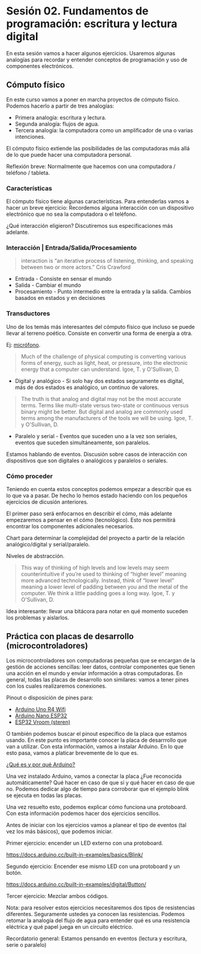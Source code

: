 # Sesión 02. Fundamentos de programación: escritura y lectura digital

En esta sesión vamos a hacer algunos ejercicios. Usaremos algunas analogías para recordar y entender conceptos de programación y uso de componentes electrónicos. 

## Cómputo físico

En este curso vamos a poner en marcha proyectos de cómputo físico. Podemos hacerlo a partir de tres analogías: 

- Primera analogía: escritura y lectura. 
- Segunda analogía: flujos de agua. 
- Tercera analogía: la computadora como un amplificador de una o varias intenciones. 

El cómputo físico extiende las posibilidades de las computadoras más allá de lo que puede hacer una computadora personal. 

Reflexión breve: Normalmente que hacemos con una computadora / teléfono / tableta. 

### Características

El cómputo físico tiene algunas características. Para entenderlas vamos a hacer un breve ejercicio: Recordemos alguna interacción con un dispositivo electrónico que no sea la computadora o el teléfono. 

¿Qué interacción eligieron? Discutiremos sus especificaciones más adelante. 

### Interacción | Entrada/Salida/Procesamiento 

> interaction is “an iterative process of listening, thinking, and speaking between two or more actors.” Cris Crawford

- Entrada - Consiste en sensar el mundo 
- Salida -  Cambiar el mundo 
- Procesamiento - Punto intermedio entre la entrada y la salida. Cambios basados en estados y en decisiones 

### Transductores 

Uno de los temás más interesantes del cómputo físico que incluso se puede llevar al terreno poético. Consiste en convertir una forma de energía a otra. 

Ej: [micrófono](https://processing.org/f3877cfb113b65b46a52cb8e31ce4910/56-4.svg). 

> Much of the challenge of physical computing is converting various forms of energy, such as light, heat, or pressure, into the electronic energy that a computer can understand. Igoe, T. y O'Sullivan, D.

- Digital y analógico - Si solo hay dos estados seguramente es digital, más de dos estados es analógico, un continuo de valores.

> The truth is that analog and digital may not be the most accurate terms. Terms like multi-state versus two-state or
continuous versus binary might be better. But digital and analog are commonly used terms among the manufacturers of
the tools we will be using. Igoe, T. y O'Sullivan, D.

- Paralelo y serial - Eventos que suceden uno a la vez son seriales, eventos que suceden simultáneamente, son paralelos. 

Estamos hablando de eventos. Discusión sobre casos de interacción con dispositivos que son digitales o analógicos y paralelos o seriales. 

### Cómo proceder

Teniendo en cuenta estos conceptos podemos empezar a describir que es lo que va a pasar. De hecho lo hemos estado haciendo con los pequeños ejercicios de dicusión anteriores. 

El primer paso será enfocarnos en describir el cómo, más adelante empezaremos a pensar en el cómo (tecnológico). Esto nos permitirá encontrar los componentes adicionales necesarios. 

Chart para determinar la complejidad del proyecto a partir de la relación analógico/digital y serial/paralelo. 

Niveles de abstracción. 

> This way of thinking of high levels and low levels may seem counterintuitive if you’re used to thinking of “higher level”
meaning more advanced technologically. Instead, think of “lower level” meaning a lower level of padding between you
and the metal of the computer. We think a little padding goes a long way. Igoe, T. y O'Sullivan, D.

Idea interesante: llevar una bitácora para notar en qué momento suceden los problemas y aislarlos. 

## Práctica con placas de desarrollo (microcontroladores)

Los microcontroladores son computadoras pequeñas que se encargan de la gestión de acciones sencillas: leer datos, controlar componentes que tienen una acción en el mundo y enviar información a otras computadoras. En general, todas las placas de desarrollo son similares: vamos a tener pines con los cuales realizaremos conexiones. 

Pinout o disposición de pines para:

- [Arduino Uno R4 Wifi](https://docs.arduino.cc/resources/pinouts/ABX00087-full-pinout.pdf)
- [Arduino Nano ESP32](https://docs.arduino.cc/hardware/nano-esp32/)
- [ESP32 Vroom (steren)](https://www.espressif.com/sites/default/files/documentation/esp32-wroom-32e_esp32-wroom-32ue_datasheet_en.pdf)

O también podemos buscar el pinout específico de la placa que estamos usando. En este punto es importante conocer la placa de desarrrollo que van a utilizar. Con esta información, vamos a instalar Arduino. En lo que esto pasa, vamos a platicar brevemente de lo que es. 

[¿Qué es y por qué Arduino?](https://www.arduino.cc/en/Guide/Introduction)

Una vez instalado Arduino, vamos a conectar la placa ¿Fue reconocida automáticamente? Qué hacer en caso de que sí y qué hacer en caso de que no. Podemos dedicar algo de tiempo para corroborar que el ejemplo blink se ejecuta en todas las placas.

Una vez resuelto esto, podemos explicar cómo funciona una protoboard. Con esta información podemos hacer dos ejercicios sencillos. 

Antes de iniciar con los ejercicios vamos a planear el tipo de eventos (tal vez los más básicos), que podemos iniciar. 

Primer ejercicio: encender un LED externo con una protoboard. 

https://docs.arduino.cc/built-in-examples/basics/Blink/

Segundo ejercicio: Encender ese mismo LED con una protoboard y un botón. 

https://docs.arduino.cc/built-in-examples/digital/Button/

Tercer ejercicio: Mezclar ambos códigos. 

Nota: para resolver estos ejercicios necesitaremos dos tipos de resistencias diferentes. Seguramente ustedes ya conocen las resistencias. Podemos retomar la analogía del flujo de agua para entender qué es una resistencia eléctrica y qué papel juega en un circuito eléctrico. 

Recordatorio general: Estamos pensando en eventos (lectura y escritura, serie o paralelo)